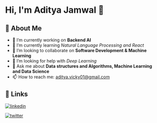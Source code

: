 # Hi, I'm Aditya Jamwal 👋

## 🚀 About Me

- 🔭 I’m currently working on **Backend AI**
- 🌱 I’m currently learning *Natural Language Processing and React*
- 👯 I’m looking to collaborate on **Software Development & Machine Learning**
- 🤔 I’m looking for help with *Deep Learning*
- 💬 Ask me about **Data structures and Algorithms, Machine Learning and Data Science**
- 📫 How to reach me: aditya.vicky01@gmail.com

## 🔗 Links
[![linkedin](https://img.shields.io/badge/linkedin-0A66C2?style=for-the-badge&logo=linkedin&logoColor=white)](https://www.linkedin.com/in/aditya-jamwal-aa6007206/)

[![twitter](https://img.shields.io/badge/twitter-1DA1F2?style=for-the-badge&logo=twitter&logoColor=white)](https://twitter.com/AdityaJamwal02)


